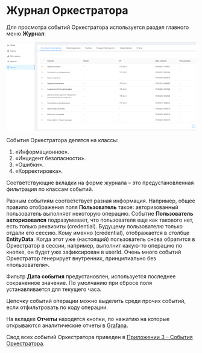 # Журнал Оркестратора

Для просмотра событий Оркестратора используется раздел главного меню **Журнал**:

![](../resources/monitoring/0-5)

События Оркестратора делятся на классы: 
1. «Информационное».
2. «Инцидент безопасности».
3. «Ошибки».
4. «Корректировка». 
 
Соответствующие вкладки на форме журнала – это предустановленная фильтрация по классам событий.

Разным событиям соответствует разная информация. Например, общее правило отображения поля **Пользователь** такое: авторизованный пользователь выполняет некоторую операцию. Событие **Пользователь авторизовался** подразумевает, что пользователя еще как такового нет, есть только реквизиты (credential). Будущему пользователю только отдали его сессию. Кому именно (credential), отображается в столбце **EntityData**. Когда этот уже (настоящий) пользователь снова обратится в Оркестратор в сессии, например, выполнит какую-то операцию по кнопке, он будет уже зафиксирован в userId. Очень много событий Оркестратор генерирует внутренних, принципиально без «пользователя».

Фильтр **Дата события** предустановлен, используется последнее сохраненное значение. По умолчанию при сбросе поля устанавливается для текущего часа.

Цепочку событий операции можно выделить среди прочих событий, если отфильтровать по коду операции.

На вкладке **Отчеты** находятся кнопки, по нажатию на которые открываются аналитические отчеты в [Grafana](https://docs.primo-rpa.ru/primo-rpa/orchestrator/monitoring/grafana).

Свод всех событий Оркестратора приведен в [Приложении 3 – События Оркестратора](https://docs.primo-rpa.ru/primo-rpa/orchestrator/appendix/appendix3).
